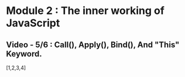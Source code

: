 # Module 2 : The inner working of JavaScript

## Video - 5/6 : Call(), Apply(), Bind(), And "This" Keyword.


[1,2,3,4]